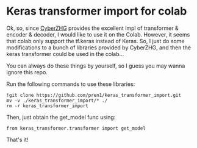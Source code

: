 # Keras transformer import for colab

Ok, so, since [CyberZHG](https://github.com/CyberZHG) provides the excellent impl of transformer & encoder & decoder, I would like to use it on the Colab. However, it seems that colab only support the tf.keras instead of Keras. So, I just do some modifications to a bunch of libraries provided by CyberZHG, and then the keras transformer could be used in the colab...

You can always do these things by yourself, so I guess you may wanna ignore this repo.

Run the following commands to use these libraries:

```
!git clone https://github.com/pren1/keras_transformer_import.git
mv -v ./keras_transformer_import/* ./
rm -r keras_transformer_import
```

Then, just obtain the get_model func using:

```
from keras_transformer.transformer import get_model
```

That's it!
